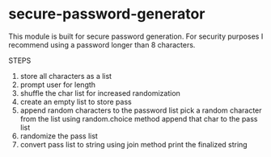 # secure-password-generator
This module is built for secure password generation. For security purposes I recommend using a password longer than 8 characters.

STEPS
1. store all characters as a list
2. prompt user for length
3. shuffle the char list for increased randomization
4. create an empty list to store pass
5. append random characters to the password list
      pick a random character from the list using random.choice method
      append that char to the pass list
6. randomize the pass list
7. convert pass list to string using join method
      print the finalized string
